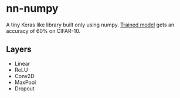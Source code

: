 # nn-numpy
A tiny Keras like library built only using numpy. [Trained model](https://drive.google.com/file/d/12UhdHYwO4NbP_D7n_PAhiPdVDcF069Uv/view?usp=sharing) gets an accuracy of 60% on CIFAR-10. 

## Layers

- Linear
- ReLU
- Conv2D
- MaxPool
- Dropout






